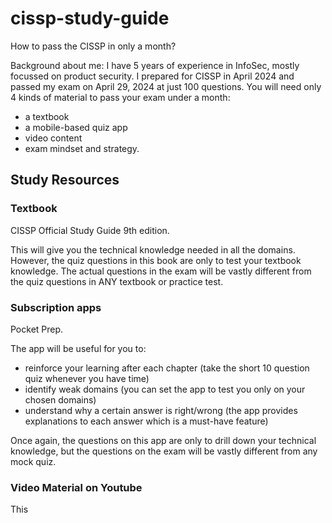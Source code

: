 # cissp-study-guide

How to pass the CISSP in only a month? 

Background about me: 
I have 5 years of experience in InfoSec, mostly focussed on product security. I prepared for CISSP in April 2024 and passed my exam on April 29, 2024 at just 100 questions. You will need only 4 kinds of material to pass your exam under a month:
- a textbook
- a mobile-based quiz app
- video content
- exam mindset and strategy.


## Study Resources

### Textbook

CISSP Official Study Guide 9th edition. 

This will give you the technical knowledge needed in all the domains. However, the quiz questions in this book are only to test your textbook knowledge. The actual questions in the exam will be vastly different from the quiz questions in ANY textbook or practice test. 

### Subscription apps

Pocket Prep. 

The app will be useful for you to:
- reinforce your learning after each chapter (take the short 10 question quiz whenever you have time)
- identify weak domains (you can set the app to test you only on your chosen domains)
- understand why a certain answer is right/wrong (the app provides explanations to each answer which is a must-have feature)

Once again, the questions on this app are only to drill down your technical knowledge, but the questions on the exam will be vastly different from any mock quiz. 

### Video Material on Youtube

This 
